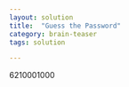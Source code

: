 ```yaml
---
layout: solution
title:  "Guess the Password"
category: brain-teaser
tags: solution

---
```


6210001000
